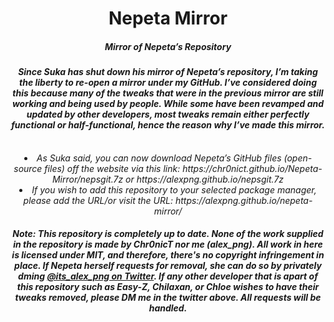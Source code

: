 <center>
    <h1 align="center">Nepeta Mirror</h1>
    <h5 align="center">Mirror of Nepeta’s Repository</h5>
     <h4 align="center"><i>Since Suka has shut down his mirror of Nepeta’s repository, I’m taking the liberty to re-open a mirror under my GitHub. I’ve considered doing this because many of the tweaks that were in the previous mirror are still working and being used by people. While some have been revamped and updated by other developers, most tweaks remain either perfectly functional or half-functional, hence the reason why I’ve made this mirror.</h4>
<br>
  <li> As Suka said, you can now download Nepeta’s GitHub files (open-source files) off the website via this link: https://chr0nict.github.io/Nepeta-Mirror/nepsgit.7z or https://alexpng.github.io/nepsgit.7z</li>
  <li> If you wish to add this repository to your selected package manager, please add the URL/or visit the URL: https://alexpng.github.io/nepeta-mirror/ 
    <h5 align="center"><i>Note: This repository is completely up to date. None of the work supplied in the repository is made by Chr0nicT nor me (alex_png). All work in here is licensed under MIT, and therefore, there's no copyright infringement in place. If Nepeta herself requests for removal, she can do so by privately dming <a href="https://twitter.com/its_alex_png/">@its_alex_png on Twitter</a>. If any other developer that is apart of this repository such as Easy-Z, Chilaxan, or Chloe wishes to have their tweaks removed, please DM me in the twitter above. All requests will be handled.</h5>
  </center>
